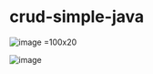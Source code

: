 # crud-simple-java

![image =100x20](https://user-images.githubusercontent.com/50332167/192076115-41257d80-601b-4801-92f2-8a9fafc24fb2.png)

![image](https://user-images.githubusercontent.com/50332167/192076128-433bd15a-6bcb-4f79-959e-3d7031b0aad8.png)
